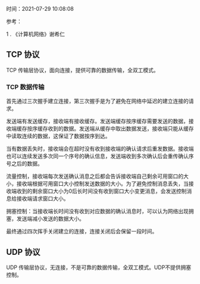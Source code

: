 时间：2021-07-29 10:08:08

参考：

1 .  《计算机网络》谢希仁

## TCP 协议

TCP 传输层协议，面向连接，提供可靠的数据传输，全双工模式。

### TCP 数据传输

首先通过三次握手建立连接，第三次握手是为了避免在网络中延迟的建立连接的请求。

发送端有发送缓存，接收端有接收缓存。发送端缓存按序缓存需要发送的数据，接收端缓存按序缓存收到的数据。发送端从缓存中取出数据发送，接收端只能从缓存中读取连续的数据，这保证了数据按序到达。

当有数据丢失时，接收端会在超时没有收到接收端的确认请求后重发数据。接收端也可以连续发送多次同一个序号的确认信息，发送端收到多次确认后会重传确认序号之后的数据。

流量控制，接收端每次发送确认消息之后都会告诉接收端自己剩余可用窗口的大小，接收端根据可用窗口大小控制发送数据的大小。为了避免控制消息丢失，当接收端收到的剩余窗口大小为0后长时间没有收到窗口大小变更消息，会发送控制消息给接收端请求窗口大小。

拥塞控制：当接收端长时间没有收到对应数据的确认消息时，可以认为网络出现拥塞，发送端减小发送的数据大小。

最终通过四次挥手关闭建立的连接，连接关闭后会保留一段时间。

## UDP 协议

UDP 传输层协议，无连接，不是可靠的数据传输，全双工模式。UDP不提供拥塞控制。


